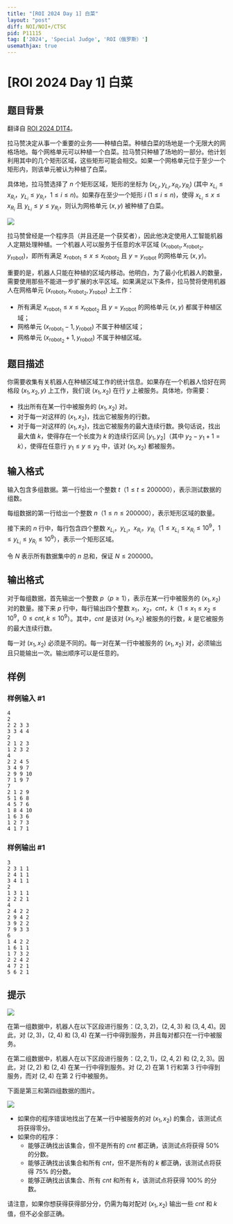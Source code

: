 ```yaml
---
title: "[ROI 2024 Day 1] 白菜"
layout: "post"
diff: NOI/NOI+/CTSC
pid: P11115
tag: ['2024', 'Special Judge', 'ROI（俄罗斯）']
usemathjax: true
---
```


# [ROI 2024 Day 1] 白菜
## 题目背景

翻译自 [ROI 2024 D1T4](https://neerc.ifmo.ru/school/archive/2023-2024/ru-olymp-roi-2024-day1.pdf)。

拉马赞决定从事一个重要的业务——种植白菜。种植白菜的场地是一个无限大的网格场地。每个网格单元可以种植一个白菜。拉马赞只种植了场地的一部分。他计划利用其中的几个矩形区域，这些矩形可能会相交。如果一个网格单元位于至少一个矩形内，则该单元被认为种植了白菜。

具体地，拉马赞选择了 $n$ 个矩形区域，矩形的坐标为 $(x_{L_i}, y_{L_i}, x_{R_i}, y_{R_i})$ (其中 $x_{L_i} \le x_{R_i}$，$y_{L_i} \le y_{R_i}$，$1 \le i \le n$)。如果存在至少一个矩形 $i$ ($1 \le i \le n$)，使得 $x_{L_i} \le x \le x_{R_i}$ 且 $y_{L_i} \le y \le y_{R_i}$，则认为网格单元 $(x, y)$ 被种植了白菜。

![](https://cdn.luogu.com.cn/upload/image_hosting/e1ssdqjt.png)

拉马赞曾经是一个程序员（并且还是一个获奖者），因此他决定使用人工智能机器人定期处理种植。一个机器人可以服务于任意的水平区域 $(x_{\text{robot}_1}, x_{\text{robot}_2}, y_{\text{robot}})$，即所有满足 $x_{\text{robot}_1} \le x \le x_{\text{robot}_2}$ 且 $y = y_{\text{robot}}$ 的网格单元 $(x, y)$。

重要的是，机器人只能在种植的区域内移动。他明白，为了最小化机器人的数量，需要使用那些不能进一步扩展的水平区域。如果满足以下条件，拉马赞将使用机器人在网格单元 $(x_{\text{robot}_1}, x_{\text{robot}_2}, y_{\text{robot}})$ 上工作：

- 所有满足 $x_{\text{robot}_1} \le x \le x_{\text{robot}_2}$ 且 $y = y_{\text{robot}}$ 的网格单元 $(x, y)$ 都属于种植区域；
- 网格单元 $(x_{\text{robot}_1} - 1, y_{\text{robot}})$ 不属于种植区域；
- 网格单元 $(x_{\text{robot}_2} + 1, y_{\text{robot}})$ 不属于种植区域。
## 题目描述

你需要收集有关机器人在种植区域工作的统计信息。如果存在一个机器人恰好在网格段 $(x_1, x_2, y)$ 上工作，我们说 $(x_1, x_2)$ 在行 $y$ 上被服务。具体地，你需要：

- 找出所有在某一行中被服务的 $(x_1, x_2)$ 对。
- 对于每一对这样的 $(x_1, x_2)$，找出它被服务的行数。
- 对于每一对这样的 $(x_1, x_2)$，找出它被服务的最大连续行数。换句话说，找出最大值 $k$，使得存在一个长度为 $k$ 的连续行区间 $[y_1, y_2]$（其中 $y_2 - y_1 + 1 = k$），使得在任意行 $y_1 \le y \le y_2$ 中，该对 $(x_1, x_2)$ 都被服务。
## 输入格式

输入包含多组数据。第一行给出一个整数 $t$（$1 \le t \le 200000$），表示测试数据的组数。

每组数据的第一行给出一个整数 $n$（$1 \le n \le 200000$），表示矩形区域的数量。

接下来的 $n$ 行中，每行包含四个整数 $x_{L_i}$，$y_{L_i}$，$x_{R_i}$，$y_{R_i}$（$1 \le x_{L_i} \le x_{R_i} \le 10^9$，$1 \le y_{L_i} \le y_{R_i} \le 10^9$），表示一个矩形区域。

令 $N$ 表示所有数据集中的 $n$ 总和，保证 $N \le 200000$。
## 输出格式

对于每组数据，首先输出一个整数 $p$（$p \ge 1$），表示在某一行中被服务的 $(x_1, x_2)$ 对的数量。接下来 $p$ 行中，每行输出四个整数 $x_1$，$x_2$，$cnt$，$k$（$1 \le x_1 \le x_2 \le 10^9$，$0 \le cnt, k \le 10^9$）。其中，$cnt$ 是该对 $(x_1, x_2)$ 被服务的行数，$k$ 是它被服务的最大连续行数。

每一对 $(x_1, x_2)$ 必须是不同的。每一对在某一行中被服务的 $(x_1,x_2)$ 对，必须输出且只能输出一次。输出顺序可以是任意的。
## 样例

### 样例输入 #1
```
4
2
2 2 3 3
3 3 4 4
2
2 1 2 3
1 2 3 2
4
2 2 4 5
3 4 9 7
2 9 9 10
7 1 9 7
7
2 1 2 9
5 1 6 8
4 5 7 6
1 8 4 10
1 6 3 6
1 2 7 3
4 1 7 1
```
### 样例输出 #1
```
3
2 3 1 1
2 4 1 1
3 4 1 1
2
1 3 1 1
2 2 2 1
4
2 4 2 2
2 9 4 2
3 9 2 2
7 9 3 3
6
1 4 2 2
1 6 1 1
1 7 3 2
2 2 4 2
4 7 2 1
5 6 2 1
```
## 提示

![](https://cdn.luogu.com.cn/upload/image_hosting/agobgb4r.png)

在第一组数据中，机器人在以下区段进行服务：$(2, 3, 2)$，$(2, 4, 3)$ 和 $(3, 4, 4)$。因此，对 $(2, 3)$，$(2, 4)$ 和 $(3, 4)$ 在某一行中得到服务，并且每对都只在一行中被服务。

在第二组数据中，机器人在以下区段进行服务：$(2, 2, 1)$，$(2, 4, 2)$ 和 $(2, 2, 3)$。因此，对 $(2, 2)$ 和 $(2, 4)$ 在某一行中得到服务。对 $(2, 2)$ 在第 $1$ 行和第 $3$ 行中得到服务，而对 $(2, 4)$ 在第 $2$ 行中被服务。

下面是第三和第四组数据的图片。

![](https://cdn.luogu.com.cn/upload/image_hosting/8bvgka8d.png)

- 如果你的程序错误地找出了在某一行中被服务的对 $(x_1, x_2)$ 的集合，该测试点将获得零分。
- 如果你的程序：
  - 能够正确找出该集合，但不是所有的 $cnt$ 都正确，该测试点将获得 $50\%$ 的分数。
  - 能够正确找出该集合和所有 $cnt$，但不是所有的 $k$ 都正确，该测试点将获得 $75\%$ 的分数。
  - 能够正确找出该集合、所有 $cnt$ 和所有 $k$，该测试点将获得 $100\%$ 的分数。

请注意，如果你想获得获得部分分，仍需为每对配对 $(x_1, x_2)$ 输出一些 $cnt$ 和 $k$ 值，但不必全部正确。

